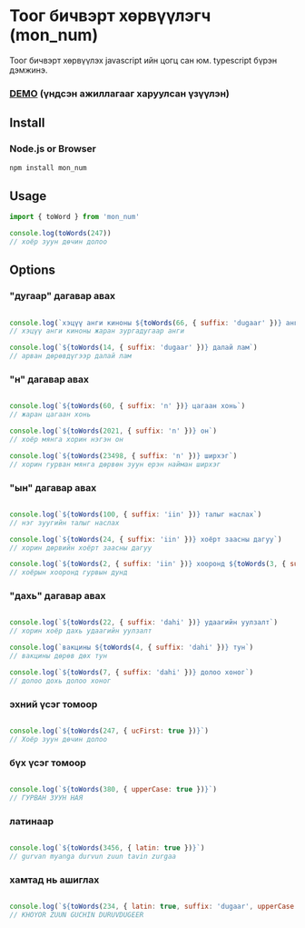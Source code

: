 # Тоог бичвэрт хөрвүүлэгч (mon_num)

Тоог бичвэрт хөрвүүлэх javascript ийн цогц сан юм.
typescript бүрэн дэмжинэ.

### [DEMO](https://mrbayrmagnai.github.io/mon_num_demo) (үндсэн ажиллагааг харуулсан үзүүлэн)

## Install

### Node.js or Browser

```bash
npm install mon_num
```

## Usage

```js
import { toWord } from 'mon_num'

console.log(toWords(247))
// хоёр зуун дөчин долоо

```

## Options

### "дугаар" дагавар авах

```js

console.log(`хэцүү анги киноны ${toWords(66, { suffix: 'dugaar' })} анги`)
// хэцүү анги киноны жаран зургадугаар анги

console.log(`${toWords(14, { suffix: 'dugaar' })} далай лам`)
// арван дөрөвдүгээр далай лам
```

### "н" дагавар авах

```js

console.log(`${toWords(60, { suffix: 'n' })} цагаан хонь`)
// жаран цагаан хонь

console.log(`${toWords(2021, { suffix: 'n' })} он`)
// хоёр мянга хорин нэгэн он

console.log(`${toWords(23498, { suffix: 'n' })} ширхэг`)
// хорин гурван мянга дөрвөн зуун ерэн найман ширхэг
```

### "ын" дагавар авах

```js

console.log(`${toWords(100, { suffix: 'iin' })} талыг наслах`)
// нэг зуугийн талыг наслах

console.log(`${toWords(24, { suffix: 'iin' })} хоёрт заасны дагуу`)
// хорин дөрвийн хоёрт заасны дагуу

console.log(`${toWords(2, { suffix: 'iin' })} хооронд ${toWords(3, { suffix: 'iin' })} дунд`)
// хоёрын хооронд гурвын дунд
```

### "дахь" дагавар авах

```js

console.log(`${toWords(22, { suffix: 'dahi' })} удаагийн уулзалт`)
// хорин хоёр дахь удаагийн уулзалт

console.log(`вакцины ${toWords(4, { suffix: 'dahi' })} тун`)
// вакцины дөрөв дөх тун

console.log(`${toWords(7, { suffix: 'dahi' })} долоо хоног`)
// долоо дохь долоо хоног
```

### эхний үсэг томоор

```js

console.log(`${toWords(247, { ucFirst: true })}`)
// Хоёр зуун дөчин долоо
```

### бүх үсэг томоор

```js

console.log(`${toWords(380, { upperCase: true })}`)
// ГУРВАН ЗУУН НАЯ
```

### латинаар

```js

console.log(`${toWords(3456, { latin: true })}`)
// gurvan myanga durvun zuun tavin zurgaa
```

### хамтад нь ашиглах

```js

console.log(`${toWords(234, { latin: true, suffix: 'dugaar', upperCase: true })}`)
// KHOYOR ZUUN GUCHIN DURUVDUGEER
```
